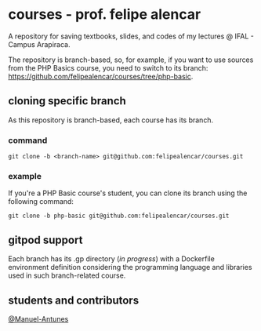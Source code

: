 # courses - prof. felipe alencar
A repository for saving textbooks, slides, and codes of my lectures @ IFAL - Campus Arapiraca.

The repository is branch-based, so, for example, if you want to use sources from the PHP Basics course, you need to switch to its branch:
https://github.com/felipealencar/courses/tree/php-basic.

## cloning specific branch
As this repository is branch-based, each course has its branch. 

### command
```git clone -b <branch-name> git@github.com:felipealencar/courses.git```
  
### example
If you're a PHP Basic course's student, you can clone its branch using the following command:

```git clone -b php-basic git@github.com:felipealencar/courses.git```
  
## gitpod support
Each branch has its .gp directory (_in progress_) with a Dockerfile environment definition considering the programming language and libraries used in such branch-related course.

## students and contributors
[@Manuel-Antunes](https://github.com/Manuel-Antunes) 
